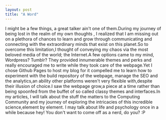 ```yaml
---
layout: post
title: "A Word"
---
```

I might be a few things, a great talker ain't one of them.During my journey of being lost in the realm of my own thoughts ,
I realized that I am missing out on a plethora of chances to learn and grow through communicating and connecting with the 
extraordinary minds that exist on this planet.So to overcome this limitation,I thought of conveying my chaos via the most 
beloved media of the world; the Internet.A few options came to my mind, Wordpress? Tumblr? They provided innumerable themes 
and perks and really encouraged me to write while they took care of the webpage.Yet I chose Github Pages to host my blog for 
it compelled me to learn how to experiment with the build repository of the webpage, manage the SEO and the analytics,an ability other platforms weren't 
very flexible with,despite their illusion of choice.I saw the webpage grow,a piece at a time rather than being spoonfed 
from the buffet of so called classy themes and interfaces.In my articles, I will talk about the stuff the matters to the
Computing Community and my journey of exploring the intricacies of this incredible science,element by element. 
I may talk about life and psychology once in a while because hey! You don't want to come off as a nerd, do you? :P 
